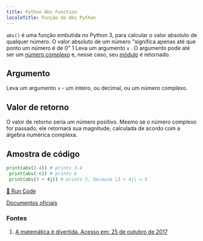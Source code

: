 ```yaml
---
title: Python Abs Function
localeTitle: Função de Abs Python
---
```

`abs()` é uma função embutida no Python 3, para calcular o valor absoluto de qualquer número. O valor absoluto de um número "significa apenas até que ponto um número é de 0" 1 Leva um argumento `x` . O argumento pode até ser um [número complexo](https://docs.python.org/3.0/library/cmath.html) e, nesse caso, seu [módulo](http://www.mathcentre.ac.uk/resources/sigma%20complex%20number%20leaflets/sigma-complex9-2009-1.pdf) é retornado.

## Argumento

Leva um argumento `x` - um inteiro, ou decimal, ou um número complexo.

## Valor de retorno

O valor de retorno seria um número positivo. Mesmo se o número complexo for passado, ele retornará sua magnitude, calculada de acordo com a álgebra numérica complexa.

## Amostra de código

```python
print(abs(3.4)) # prints 3.4 
 print(abs(-6)) # prints 6 
 print(abs(3 + 4j)) # prints 5, because |3 + 4j| = 5 
```

[🚀 Run Code](https://repl.it/CL8k/0)

[Documentos oficiais](https://docs.python.org/3/library/functions.html#abs)

### Fontes

1.  [A matemática é divertida. Acesso em: 25 de outubro de 2017](https://www.mathsisfun.com/numbers/absolute-value.html)